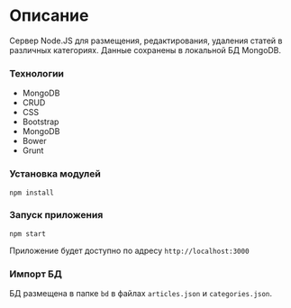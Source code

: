 # Описание
Сервер Node.JS для размещения, редактирования, удаления статей в различных категориях. Данные сохранены в локальной БД MongoDB. 

### Технологии
* MongoDB
* CRUD
* CSS
* Bootstrap
* MongoDB
* Bower
* Grunt

### Установка модулей
`npm install`

### Запуск приложения
`npm start`

Приложение будет доступно по адресу `http://localhost:3000`

### Импорт БД
БД размещена в папке `bd` в файлах `articles.json` и `categories.json`.
